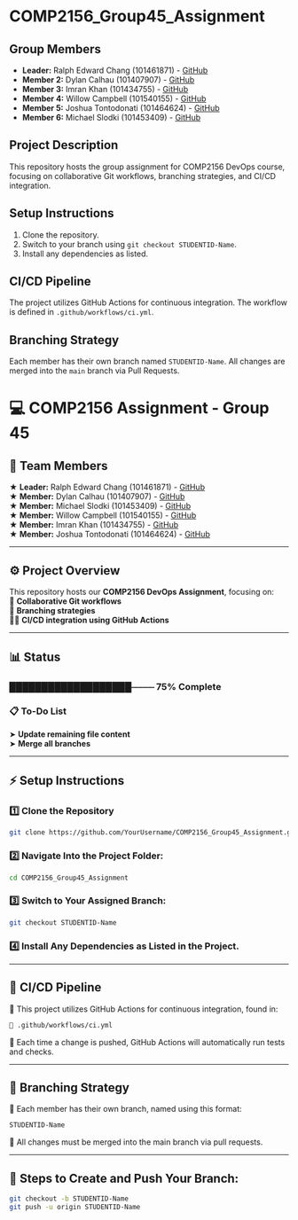# COMP2156_Group45_Assignment
## Group Members
- **Leader:** Ralph Edward Chang (101461871) - [GitHub](https://github.com/theredchang)
- **Member 2:** Dylan Calhau (101407907) - [GitHub](https://github.com/Dylanthejugg)
- **Member 3:** Imran Khan (101434755) - [GitHub](https://github.com/CrownlessHunter)
- **Member 4:** Willow Campbell (101540155) - [GitHub](https://github.com/willowcampbell)
- **Member 5:** Joshua Tontodonati (101464624) - [GitHub](https://github.com/101464624)
- **Member 6:** Michael Slodki (101453409) - [GitHub](https://github.com/metalfingers42)
## Project Description
This repository hosts the group assignment for COMP2156 DevOps course, focusing on
collaborative Git workflows, branching strategies, and CI/CD integration.
## Setup Instructions
1. Clone the repository.
2. Switch to your branch using `git checkout STUDENTID-Name`.
3. Install any dependencies as listed.
## CI/CD Pipeline
The project utilizes GitHub Actions for continuous integration. The workflow is defined
in `.github/workflows/ci.yml`.
## Branching Strategy
Each member has their own branch named `STUDENTID-Name`. All changes are
merged into the `main` branch via Pull Requests.

# 💻 COMP2156 Assignment - Group 45 

## 👥 Team Members  
★ **Leader:** Ralph Edward Chang (101461871) - [GitHub](https://github.com/theredchang)  
★ **Member:** Dylan Calhau (101407907) - [GitHub](https://github.com/Dylanthejugg)  
★ **Member:** Michael Slodki (101453409) - [GitHub](https://github.com/metalfingers42)  
★ **Member:** Willow Campbell (101540155) - [GitHub](https://github.com/willowcampbell)  
★ **Member:** Imran Khan (101434755) - [GitHub](https://github.com)  
★ **Member:** Joshua Tontodonati (101464624) - [GitHub](https://github.com/101464624)  

---

## ⚙️ Project Overview  
This repository hosts our **COMP2156 DevOps Assignment**, focusing on:  
🤝 **Collaborative Git workflows**  
🌿 **Branching strategies**  
👨‍💻 **CI/CD integration using GitHub Actions**  

---

## 📊 Status
### ███████████████████⎯⎯⎯⎯⎯ 75% Complete

### 📋 To-Do List  
➤ **Update remaining file content**  
➤ **Merge all branches**

---

## ⚡ Setup Instructions  
### 1️⃣ Clone the Repository  
```bash
git clone https://github.com/YourUsername/COMP2156_Group45_Assignment.git
```
### 2️⃣ Navigate Into the Project Folder:  
```bash
cd COMP2156_Group45_Assignment
```
### 3️⃣ Switch to Your Assigned Branch:  
```bash
git checkout STUDENTID-Name
```
### 4️⃣ Install Any Dependencies as Listed in the Project.

---

## 🔗 CI/CD Pipeline
📌 This project utilizes GitHub Actions for continuous integration, found in:
```bash
📂 .github/workflows/ci.yml
```
🔹 Each time a change is pushed, GitHub Actions will automatically run tests and checks.

---

## 🌳 Branching Strategy
📌 Each member has their own branch, named using this format:
```bash
STUDENTID-Name
```
🔹 All changes must be merged into the main branch via pull requests.

---

## 🔌 Steps to Create and Push Your Branch:
```bash
git checkout -b STUDENTID-Name
git push -u origin STUDENTID-Name
```

